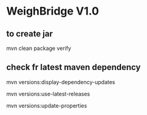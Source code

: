 WeighBridge V1.0
================

## to create jar

mvn clean package verify

## check fr latest maven dependency

mvn versions:display-dependency-updates

mvn versions:use-latest-releases

mvn versions:update-properties
